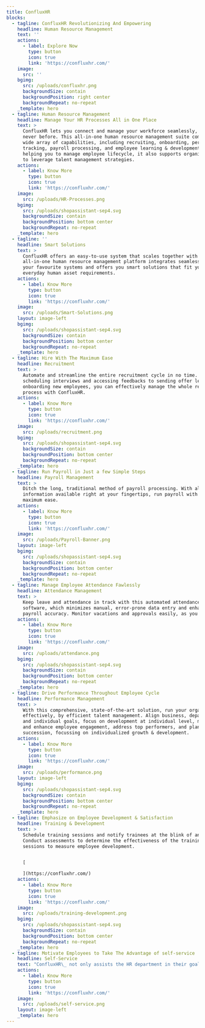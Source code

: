 ```yaml
---
title: ConfluxHR
blocks:
  - tagline: ConfluxHR Revolutionizing And Empowering
    headline: Human Resource Management
    text: ''
    actions:
      - label: Explore Now
        type: button
        icon: true
        link: 'https://confluxhr.com/'
    image:
      src: ''
    bgimg:
      src: /uploads/confluxhr.png
      backgroundSize: contain
      backgroundPosition: right center
      backgroundRepeat: no-repeat
    _template: hero
  - tagline: Human Resource Management
    headline: Manage Your HR Processes All in One Place
    text: >
      ConfluxHR lets you connect and manage your workforce seamlessly, like
      never before. This all-in-one human resource management suite comes with a
      wide array of capabilities, including recruiting, onboarding, performance
      tracking, payroll processing, and employee learning & development. While
      helping you to manage employee lifecycle, it also supports organizations
      to leverage talent management strategies.
    actions:
      - label: Know More
        type: button
        icon: true
        link: 'https://confluxhr.com/'
    image:
      src: /uploads/HR-Processes.png
    bgimg:
      src: /uploads/shopassistant-sep4.svg
      backgroundSize: contain
      backgroundPosition: bottom center
      backgroundRepeat: no-repeat
    _template: hero
  - tagline: ''
    headline: Smart Solutions
    text: >
      ConfluxHR offers an easy-to-use system that scales together with you. This
      all-in-one human resource management platform integrates seamlessly with
      your favourite systems and offers you smart solutions that fit your
      everyday human asset requirements.
    actions:
      - label: Know More
        type: button
        icon: true
        link: 'https://confluxhr.com/'
    image:
      src: /uploads/Smart-Solutions.png
    layout: image-left
    bgimg:
      src: /uploads/shopassistant-sep4.svg
      backgroundSize: contain
      backgroundPosition: bottom center
      backgroundRepeat: no-repeat
    _template: hero
  - tagline: Hire With The Maximum Ease
    headline: Recruitment
    text: >
      Automate and streamline the entire recruitment cycle in no time. From
      scheduling interviews and accessing feedbacks to sending offer letters and
      onboarding new employees, you can effectively manage the whole recruitment
      process with ConfluxHR.
    actions:
      - label: Know More
        type: button
        icon: true
        link: 'https://confluxhr.com/'
    image:
      src: /uploads/recruitment.png
    bgimg:
      src: /uploads/shopassistant-sep4.svg
      backgroundSize: contain
      backgroundPosition: bottom center
      backgroundRepeat: no-repeat
    _template: hero
  - tagline: Run Payroll in Just a few Simple Steps
    headline: Payroll Management
    text: >
      Ditch the long, traditional method of payroll processing. With all the key
      information available right at your fingertips, run payroll with the
      maximum ease.
    actions:
      - label: Know More
        type: button
        icon: true
        link: 'https://confluxhr.com/'
    image:
      src: /uploads/Payroll-Banner.png
    layout: image-left
    bgimg:
      src: /uploads/shopassistant-sep4.svg
      backgroundSize: contain
      backgroundPosition: bottom center
      backgroundRepeat: no-repeat
    _template: hero
  - tagline: Manage Employee Attendance Fawlessly
    headline: Attendance Management
    text: >
      Keep leave and attendance in track with this automated attendance
      software, which minimizes manual, error-prone data entry and enhances
      payroll accuracy. Monitor vacations and approvals easily, as you need.
    actions:
      - label: Know More
        type: button
        icon: true
        link: 'https://confluxhr.com/'
    image:
      src: /uploads/attendance.png
    bgimg:
      src: /uploads/shopassistant-sep4.svg
      backgroundSize: contain
      backgroundPosition: bottom center
      backgroundRepeat: no-repeat
    _template: hero
  - tagline: Drive Performance Throughout Employee Cycle
    headline: Performance Management
    text: >
      With this comprehensive, state-of-the-art solution, run your organization
      effectively, by efficient talent management. Align business, department,
      and individual goals, focus on development at individual level, measure
      and enhance employee engagement, address top performers, and plan for
      succession, focussing on individualized growth & development.
    actions:
      - label: Know More
        type: button
        icon: true
        link: 'https://confluxhr.com/'
    image:
      src: /uploads/performance.png
    layout: image-left
    bgimg:
      src: /uploads/shopassistant-sep4.svg
      backgroundSize: contain
      backgroundPosition: bottom center
      backgroundRepeat: no-repeat
    _template: hero
  - tagline: Emphasize on Employee Development & Satisfaction
    headline: Training & Development
    text: >
      Schedule training sessions and notify trainees at the blink of an eye.
      Conduct assessments to determine the effectiveness of the training
      sessions to measure employee development.


      [

      ](https://confluxhr.com/)
    actions:
      - label: Know More
        type: button
        icon: true
        link: 'https://confluxhr.com/'
    image:
      src: /uploads/training-development.png
    bgimg:
      src: /uploads/shopassistant-sep4.svg
      backgroundSize: contain
      backgroundPosition: bottom center
      backgroundRepeat: no-repeat
    _template: hero
  - tagline: Motivate Employees to Take The Advantage of self-service
    headline: Self-Service
    text: "ConfluxHR\_ not only assists the HR department in their goals and objectives, but it also makes the employees self-sufficient. They can easily access their benefits, pay, leaves, and much more via mobile or desktop application.\n\nFree your team from the endless manual tasks; Run your HR processes on ConfluxHR!\n"
    actions:
      - label: Know More
        type: button
        icon: true
        link: 'https://confluxhr.com/'
    image:
      src: /uploads/self-service.png
    layout: image-left
    _template: hero
---
```



